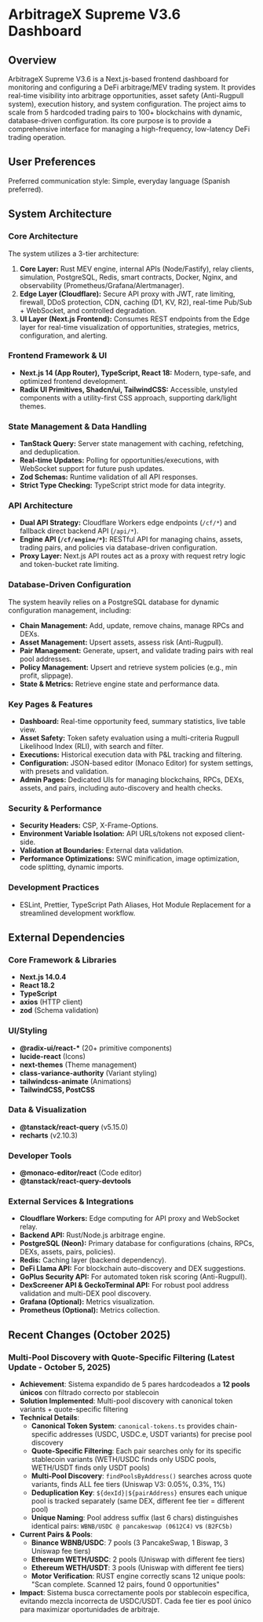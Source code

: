 # ArbitrageX Supreme V3.6 Dashboard

## Overview
ArbitrageX Supreme V3.6 is a Next.js-based frontend dashboard for monitoring and configuring a DeFi arbitrage/MEV trading system. It provides real-time visibility into arbitrage opportunities, asset safety (Anti-Rugpull system), execution history, and system configuration. The project aims to scale from 5 hardcoded trading pairs to 100+ blockchains with dynamic, database-driven configuration. Its core purpose is to provide a comprehensive interface for managing a high-frequency, low-latency DeFi trading operation.

## User Preferences
Preferred communication style: Simple, everyday language (Spanish preferred).

## System Architecture

### Core Architecture
The system utilizes a 3-tier architecture:
1.  **Core Layer:** Rust MEV engine, internal APIs (Node/Fastify), relay clients, simulation, PostgreSQL, Redis, smart contracts, Docker, Nginx, and observability (Prometheus/Grafana/Alertmanager).
2.  **Edge Layer (Cloudflare):** Secure API proxy with JWT, rate limiting, firewall, DDoS protection, CDN, caching (D1, KV, R2), real-time Pub/Sub + WebSocket, and controlled degradation.
3.  **UI Layer (Next.js Frontend):** Consumes REST endpoints from the Edge layer for real-time visualization of opportunities, strategies, metrics, configuration, and alerting.

### Frontend Framework & UI
-   **Next.js 14 (App Router), TypeScript, React 18:** Modern, type-safe, and optimized frontend development.
-   **Radix UI Primitives, Shadcn/ui, TailwindCSS:** Accessible, unstyled components with a utility-first CSS approach, supporting dark/light themes.

### State Management & Data Handling
-   **TanStack Query:** Server state management with caching, refetching, and deduplication.
-   **Real-time Updates:** Polling for opportunities/executions, with WebSocket support for future push updates.
-   **Zod Schemas:** Runtime validation of all API responses.
-   **Strict Type Checking:** TypeScript strict mode for data integrity.

### API Architecture
-   **Dual API Strategy:** Cloudflare Workers edge endpoints (`/cf/*`) and fallback direct backend API (`/api/*`).
-   **Engine API (`/cf/engine/*`):** RESTful API for managing chains, assets, trading pairs, and policies via database-driven configuration.
-   **Proxy Layer:** Next.js API routes act as a proxy with request retry logic and token-bucket rate limiting.

### Database-Driven Configuration
The system heavily relies on a PostgreSQL database for dynamic configuration management, including:
-   **Chain Management:** Add, update, remove chains, manage RPCs and DEXs.
-   **Asset Management:** Upsert assets, assess risk (Anti-Rugpull).
-   **Pair Management:** Generate, upsert, and validate trading pairs with real pool addresses.
-   **Policy Management:** Upsert and retrieve system policies (e.g., min profit, slippage).
-   **State & Metrics:** Retrieve engine state and performance data.

### Key Pages & Features
-   **Dashboard:** Real-time opportunity feed, summary statistics, live table view.
-   **Asset Safety:** Token safety evaluation using a multi-criteria Rugpull Likelihood Index (RLI), with search and filter.
-   **Executions:** Historical execution data with P&L tracking and filtering.
-   **Configuration:** JSON-based editor (Monaco Editor) for system settings, with presets and validation.
-   **Admin Pages:** Dedicated UIs for managing blockchains, RPCs, DEXs, assets, and pairs, including auto-discovery and health checks.

### Security & Performance
-   **Security Headers:** CSP, X-Frame-Options.
-   **Environment Variable Isolation:** API URLs/tokens not exposed client-side.
-   **Validation at Boundaries:** External data validation.
-   **Performance Optimizations:** SWC minification, image optimization, code splitting, dynamic imports.

### Development Practices
-   ESLint, Prettier, TypeScript Path Aliases, Hot Module Replacement for a streamlined development workflow.

## External Dependencies

### Core Framework & Libraries
-   **Next.js 14.0.4**
-   **React 18.2**
-   **TypeScript**
-   **axios** (HTTP client)
-   **zod** (Schema validation)

### UI/Styling
-   **@radix-ui/react-\*** (20+ primitive components)
-   **lucide-react** (Icons)
-   **next-themes** (Theme management)
-   **class-variance-authority** (Variant styling)
-   **tailwindcss-animate** (Animations)
-   **TailwindCSS, PostCSS**

### Data & Visualization
-   **@tanstack/react-query** (v5.15.0)
-   **recharts** (v2.10.3)

### Developer Tools
-   **@monaco-editor/react** (Code editor)
-   **@tanstack/react-query-devtools**

### External Services & Integrations
-   **Cloudflare Workers:** Edge computing for API proxy and WebSocket relay.
-   **Backend API:** Rust/Node.js arbitrage engine.
-   **PostgreSQL (Neon):** Primary database for configurations (chains, RPCs, DEXs, assets, pairs, policies).
-   **Redis:** Caching layer (backend dependency).
-   **DeFi Llama API:** For blockchain auto-discovery and DEX suggestions.
-   **GoPlus Security API:** For automated token risk scoring (Anti-Rugpull).
-   **DexScreener API & GeckoTerminal API:** For robust pool address validation and multi-DEX pool discovery.
-   **Grafana (Optional):** Metrics visualization.
-   **Prometheus (Optional):** Metrics collection.

## Recent Changes (October 2025)

### Multi-Pool Discovery with Quote-Specific Filtering (Latest Update - October 5, 2025)
- **Achievement**: Sistema expandido de 5 pares hardcodeados a **12 pools únicos** con filtrado correcto por stablecoin
- **Solution Implemented**: Multi-pool discovery with canonical token variants + quote-specific filtering
- **Technical Details**:
  - **Canonical Token System**: `canonical-tokens.ts` provides chain-specific addresses (USDC, USDC.e, USDT variants) for precise pool discovery
  - **Quote-Specific Filtering**: Each pair searches only for its specific stablecoin variants (WETH/USDC finds only USDC pools, WETH/USDT finds only USDT pools)
  - **Multi-Pool Discovery**: `findPoolsByAddress()` searches across quote variants, finds ALL fee tiers (Uniswap V3: 0.05%, 0.3%, 1%)
  - **Deduplication Key**: `${dexId}|${pairAddress}` ensures each unique pool is tracked separately (same DEX, different fee tier = different pool)
  - **Unique Naming**: Pool address suffix (last 6 chars) distinguishes identical pairs: `WBNB/USDC @ pancakeswap (0612C4)` vs `(B2FC5b)`
- **Current Pairs & Pools**:
  - **Binance WBNB/USDC**: 7 pools (3 PancakeSwap, 1 Biswap, 3 Uniswap fee tiers)
  - **Ethereum WETH/USDC**: 2 pools (Uniswap with different fee tiers)
  - **Ethereum WETH/USDT**: 3 pools (Uniswap with different fee tiers)
  - **Motor Verification**: RUST engine correctly scans 12 unique pools: "Scan complete. Scanned 12 pairs, found 0 opportunities"
- **Impact**: Sistema busca correctamente pools por stablecoin específica, evitando mezcla incorrecta de USDC/USDT. Cada fee tier es pool único para maximizar oportunidades de arbitraje.